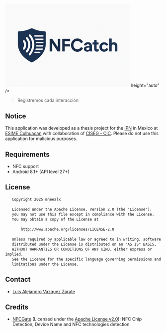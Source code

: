 <picture>
  <source media="(prefers-color-scheme: dark)" srcset="https://github.com/mheealx/NFCatch/raw/master/.readme/logo completo blanco.png" />
  <source media="(prefers-color-scheme: light)" srcset="https://github.com/mheealx/NFCatch/raw/master/.readme/logo completo.png" />
  <img 
    src="https://github.com/mheealx/NFCatch/raw/master/.readme/logo completo blanco.png" 
    alt="NFCatch logo" 
    width="400"  <!-- Ajusta este valor según necesites -->
    height="auto"  <!-- Mantiene la proporción -->
  />
</picture>


 > Registremos cada interacción


## Notice

This application was developed as a thesis project for the [IPN](https://www.ipn.mx/) in Mexico at [ESIME Culhuacan](https://www.esimecu.ipn.mx/) with collaboration of [CISEG - CIC](https://www.ciseg.cic.ipn.mx/). Please do not use this application for malicious
purposes.

## Requirements

- NFC support
- Android 8.1+ (API level 27+)

## License

```
   Copyright 2025 mheealx

   Licensed under the Apache License, Version 2.0 (the "License");
   you may not use this file except in compliance with the License.
   You may obtain a copy of the License at

       http://www.apache.org/licenses/LICENSE-2.0

   Unless required by applicable law or agreed to in writing, software
   distributed under the License is distributed on an "AS IS" BASIS,
   WITHOUT WARRANTIES OR CONDITIONS OF ANY KIND, either express or implied.
   See the License for the specific language governing permissions and
   limitations under the License.
```

## Contact

* [Luis Alejandro Vazquez Zarate](mailto:lvazquezz1800@alumno.ipn.mx)


## Credits
- [NFCGate](https://github.com/nfcgate/nfcgate/) (Licensed under
  the [Apache License v2.0](http://opensource.org/licenses/Apache-2.0)):  NFC Chip Detection, Device Name and NFC technologies detection
